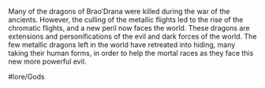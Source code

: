 Many of the dragons of Brao’Drana were killed during the war of the ancients. However, the culling of the metallic flights led to the rise of the chromatic flights, and a new peril now faces the world. These dragons are extensions and personifications of the evil and dark forces of the world. The few metallic dragons left in the world have retreated into hiding, many taking their human forms, in order to help the mortal races as they face this new more powerful evil.

#lore/Gods